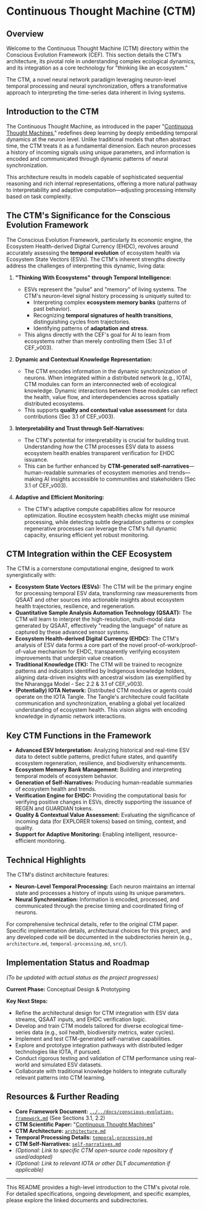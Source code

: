 # Continuous Thought Machine (CTM)

## Overview

Welcome to the Continuous Thought Machine (CTM) directory within the Conscious Evolution Framework (CEF). This section details the CTM's architecture, its pivotal role in understanding complex ecological dynamics, and its integration as a core technology for "thinking like an ecosystem."

The CTM, a novel neural network paradigm leveraging neuron-level temporal processing and neural synchronization, offers a transformative approach to interpreting the time-series data inherent in living systems.

## Introduction to the CTM

The Continuous Thought Machine, as introduced in the paper "[Continuous Thought Machines](https://arxiv.org/pdf/2505.05522)," redefines deep learning by deeply embedding temporal dynamics at the neuron level. Unlike traditional models that often abstract time, the CTM treats it as a fundamental dimension. Each neuron processes a history of incoming signals using unique parameters, and information is encoded and communicated through dynamic patterns of neural synchronization.

This architecture results in models capable of sophisticated sequential reasoning and rich internal representations, offering a more natural pathway to interpretability and adaptive computation—adjusting processing intensity based on task complexity.

## The CTM's Significance for the Conscious Evolution Framework

The Conscious Evolution Framework, particularly its economic engine, the Ecosystem Health-derived Digital Currency (EHDC), revolves around accurately assessing the **temporal evolution** of ecosystem health via Ecosystem State Vectors (ESVs). The CTM's inherent strengths directly address the challenges of interpreting this dynamic, living data:

1.  **"Thinking With Ecosystems" through Temporal Intelligence:**
    *   ESVs represent the "pulse" and "memory" of living systems. The CTM's neuron-level signal history processing is uniquely suited to:
        *   Interpreting complex **ecosystem memory banks** (patterns of past behavior).
        *   Recognizing **temporal signatures of health transitions**, distinguishing cycles from trajectories.
        *   Identifying patterns of **adaptation and stress**.
    *   This aligns directly with the CEF's goal for AI to learn from ecosystems rather than merely controlling them (Sec 3.1 of CEF_v003).

2.  **Dynamic and Contextual Knowledge Representation:**
    *   The CTM encodes information in the dynamic synchronization of neurons. When integrated within a distributed network (e.g., IOTA), CTM modules can form an interconnected web of ecological knowledge. Dynamic interactions between these modules can reflect the health, value flow, and interdependencies across spatially distributed ecosystems.
    *   This supports **quality and contextual value assessment** for data contributions (Sec 3.1 of CEF_v003).

3.  **Interpretability and Trust through Self-Narratives:**
    *   The CTM's potential for interpretability is crucial for building trust. Understanding *how* the CTM processes ESV data to assess ecosystem health enables transparent verification for EHDC issuance.
    *   This can be further enhanced by **CTM-generated self-narratives**—human-readable summaries of ecosystem memories and trends—making AI insights accessible to communities and stakeholders (Sec 3.1 of CEF_v003).

4.  **Adaptive and Efficient Monitoring:**
    *   The CTM's adaptive compute capabilities allow for resource optimization. Routine ecosystem health checks might use minimal processing, while detecting subtle degradation patterns or complex regenerative processes can leverage the CTM's full dynamic capacity, ensuring efficient yet robust monitoring.

## CTM Integration within the CEF Ecosystem

The CTM is a cornerstone computational engine, designed to work synergistically with:

*   **Ecosystem State Vectors (ESVs):** The CTM will be the primary engine for processing temporal ESV data, transforming raw measurements from QSAAT and other sources into actionable insights about ecosystem health trajectories, resilience, and regeneration.
*   **Quantitative Sample Analysis Automation Technology (QSAAT):** The CTM will learn to interpret the high-resolution, multi-modal data generated by QSAAT, effectively "reading the language" of nature as captured by these advanced sensor systems.
*   **Ecosystem Health-derived Digital Currency (EHDC):** The CTM's analysis of ESV data forms a core part of the novel proof-of-work/proof-of-value mechanism for EHDC, transparently verifying ecosystem improvements that underpin value creation.
*   **Traditional Knowledge (TK):** The CTM will be trained to recognize patterns and indicators identified by Indigenous knowledge holders, aligning data-driven insights with ancestral wisdom (as exemplified by the Nharangga Model - Sec 2.2 & 3.1 of CEF_v003).
*   **(Potentially) IOTA Network:** Distributed CTM modules or agents could operate on the IOTA Tangle. The Tangle's architecture could facilitate communication and synchronization, enabling a global yet localized understanding of ecosystem health. This vision aligns with encoding knowledge in dynamic network interactions.

## Key CTM Functions in the Framework

*   **Advanced ESV Interpretation:** Analyzing historical and real-time ESV data to detect subtle patterns, predict future states, and quantify ecosystem regeneration, resilience, and biodiversity enhancements.
*   **Ecosystem Memory Bank Management:** Building and interpreting temporal models of ecosystem behavior.
*   **Generation of Self-Narratives:** Producing human-readable summaries of ecosystem health and trends.
*   **Verification Engine for EHDC:** Providing the computational basis for verifying positive changes in ESVs, directly supporting the issuance of REGEN and GUARDIAN tokens.
*   **Quality & Contextual Value Assessment:** Evaluating the significance of incoming data (for EXPLORER tokens) based on timing, context, and quality.
*   **Support for Adaptive Monitoring:** Enabling intelligent, resource-efficient monitoring.

## Technical Highlights

The CTM's distinct architecture features:

*   **Neuron-Level Temporal Processing:** Each neuron maintains an internal state and processes a history of inputs using its unique parameters.
*   **Neural Synchronization:** Information is encoded, processed, and communicated through the precise timing and coordinated firing of neurons.

For comprehensive technical details, refer to the original CTM paper. Specific implementation details, architectural choices for this project, and any developed code will be documented in the subdirectories herein (e.g., `architecture.md`, `temporal-processing.md`, `src/`).

## Implementation Status and Roadmap

*(To be updated with actual status as the project progresses)*

**Current Phase:** Conceptual Design & Prototyping

**Key Next Steps:**

*   Refine the architectural design for CTM integration with ESV data streams, QSAAT inputs, and EHDC verification logic.
*   Develop and train CTM models tailored for diverse ecological time-series data (e.g., soil health, biodiversity metrics, water cycles).
*   Implement and test CTM-generated self-narrative capabilities.
*   Explore and prototype integration pathways with distributed ledger technologies like IOTA, if pursued.
*   Conduct rigorous testing and validation of CTM performance using real-world and simulated ESV datasets.
*   Collaborate with traditional knowledge holders to integrate culturally relevant patterns into CTM learning.

## Resources & Further Reading

*   **Core Framework Document:** [`../../docs/conscious-evolution-framework.md`](../../docs/conscious-evolution-framework.md) (See Sections 3.1, 2.2)
*   **CTM Scientific Paper:** "[Continuous Thought Machines](https://arxiv.org/pdf/2505.05522)"
*   **CTM Architecture:** [`architecture.md`](./architecture.md)
*   **Temporal Processing Details:** [`temporal-processing.md`](./temporal-processing.md)
*   **CTM Self-Narratives:** [`self-narratives.md`](./self-narratives.md)
*   *(Optional: Link to specific CTM open-source code repository if used/adapted)*
*   *(Optional: Link to relevant IOTA or other DLT documentation if applicable)*

---

This README provides a high-level introduction to the CTM's pivotal role. For detailed specifications, ongoing development, and specific examples, please explore the linked documents and subdirectories.
